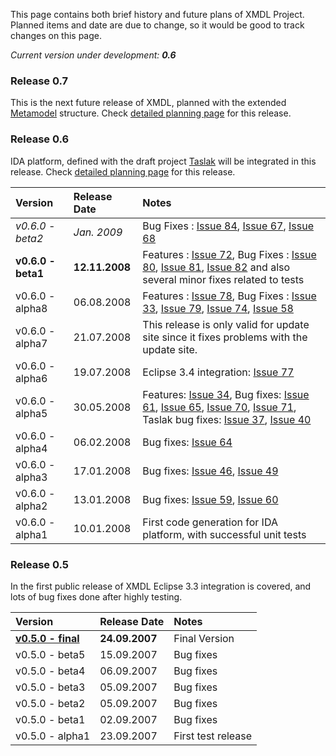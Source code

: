 This page contains both brief history and future plans of XMDL Project. Planned items and date are due to change, so it would be good to track changes on this page.

_Current version under development: **0.6**_

### Release 0.7 ###

This is the next future release of XMDL, planned with the extended [Metamodel](Metamodel.md) structure. Check [detailed planning page](ReleasePlan0_7.md) for this release.

### Release 0.6 ###

IDA platform, defined with the draft project [Taslak](http://taslak.googlecode.com/) will be integrated in this release. Check [detailed planning page](ReleasePlan0_6.md) for this release.

| **Version**        |  **Release Date** | **Notes** |
|:-------------------|:------------------|:----------|
| _v0.6.0 - beta2_ | _Jan. 2009_  | Bug Fixes : [Issue 84](http://code.google.com/p/xmdl/issues/detail?id=84), [Issue 67](http://code.google.com/p/xmdl/issues/detail?id=67), [Issue 68](http://code.google.com/p/xmdl/issues/detail?id=68) |
| **v0.6.0 - beta1** | **12.11.2008** | Features : [Issue 72](http://code.google.com/p/xmdl/issues/detail?id=72), Bug Fixes : [Issue 80](http://code.google.com/p/xmdl/issues/detail?id=80), [Issue 81](http://code.google.com/p/xmdl/issues/detail?id=81), [Issue 82](http://code.google.com/p/xmdl/issues/detail?id=82) and also several minor fixes related to tests |
|  v0.6.0 - alpha8 |  06.08.2008  | Features : [Issue 78](http://code.google.com/p/xmdl/issues/detail?id=78), Bug Fixes : [Issue 33](http://code.google.com/p/xmdl/issues/detail?id=33), [Issue 79](http://code.google.com/p/xmdl/issues/detail?id=79), [Issue 74](http://code.google.com/p/xmdl/issues/detail?id=74), [Issue 58](http://code.google.com/p/xmdl/issues/detail?id=58)  |
|  v0.6.0 - alpha7 |  21.07.2008  | This release is only valid for update site since it fixes problems with the update site. |
|  v0.6.0 - alpha6 |  19.07.2008 | Eclipse 3.4 integration: [Issue 77](http://code.google.com/p/xmdl/issues/detail?id=77) |
|  v0.6.0 - alpha5 |  30.05.2008  | Features: [Issue 34](http://code.google.com/p/xmdl/issues/detail?id=34), Bug fixes: [Issue 61](http://code.google.com/p/xmdl/issues/detail?id=61), [Issue 65](http://code.google.com/p/xmdl/issues/detail?id=65), [Issue 70](http://code.google.com/p/xmdl/issues/detail?id=70), [Issue 71](http://code.google.com/p/xmdl/issues/detail?id=71), Taslak bug fixes: [Issue 37](http://code.google.com/p/taslak/issues/detail?id=37), [Issue 40](http://code.google.com/p/taslak/issues/detail?id=40) |
|  v0.6.0 - alpha4 |  06.02.2008  | Bug fixes: [Issue 64](http://code.google.com/p/xmdl/issues/detail?id=64) |
|  v0.6.0 - alpha3 | 17.01.2008 | Bug fixes: [Issue 46](http://code.google.com/p/xmdl/issues/detail?id=46), [Issue 49](http://code.google.com/p/xmdl/issues/detail?id=49) |
|  v0.6.0 - alpha2 | 13.01.2008 | Bug fixes: [Issue 59](http://code.google.com/p/xmdl/issues/detail?id=59), [Issue 60](http://code.google.com/p/xmdl/issues/detail?id=60) |
|  v0.6.0 - alpha1 |  10.01.2008 | First code generation for IDA platform, with successful unit tests |


### Release 0.5 ###

In the first public release of XMDL Eclipse 3.3 integration is covered, and lots of bug fixes done after highly testing.

| **Version**        |  **Release Date** | **Notes** |
|:-------------------|:------------------|:----------|
| **[v0.5.0 - final](http://xmdl.googlecode.com/files/xmdl_0.5.0.20070924_final.zip)** |  **24.09.2007**   | Final Version |
|  v0.5.0 - beta5  |   15.09.2007    | Bug fixes |
|  v0.5.0 - beta4  |   06.09.2007    | Bug fixes |
|  v0.5.0 - beta3  |   05.09.2007    | Bug fixes |
|  v0.5.0 - beta2  |   05.09.2007    | Bug fixes |
|  v0.5.0 - beta1  |   02.09.2007    | Bug fixes |
|  v0.5.0 - alpha1 |   23.09.2007    | First test release |